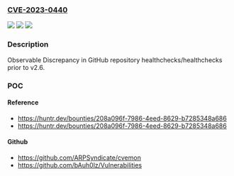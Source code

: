 ### [CVE-2023-0440](https://cve.mitre.org/cgi-bin/cvename.cgi?name=CVE-2023-0440)
![](https://img.shields.io/static/v1?label=Product&message=healthchecks%2Fhealthchecks&color=blue)
![](https://img.shields.io/static/v1?label=Version&message=%3C%20v2.6%20&color=brighgreen)
![](https://img.shields.io/static/v1?label=Vulnerability&message=CWE-203%20Observable%20Discrepancy&color=brighgreen)

### Description

Observable Discrepancy in GitHub repository healthchecks/healthchecks prior to v2.6.

### POC

#### Reference
- https://huntr.dev/bounties/208a096f-7986-4eed-8629-b7285348a686
- https://huntr.dev/bounties/208a096f-7986-4eed-8629-b7285348a686

#### Github
- https://github.com/ARPSyndicate/cvemon
- https://github.com/bAuh0lz/Vulnerabilities

